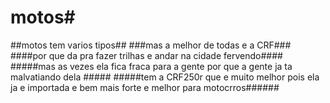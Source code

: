 # motos#
##motos tem varios tipos##
###mas a melhor de todas e a CRF###
####por que da pra fazer trilhas e andar na cidade fervendo####
#####mas as vezes ela fica fraca para a gente por que a gente ja ta malvatiando dela #####
#####tem a CRF250r que e muito melhor pois ela ja e importada e bem mais forte e melhor para motocrros######
